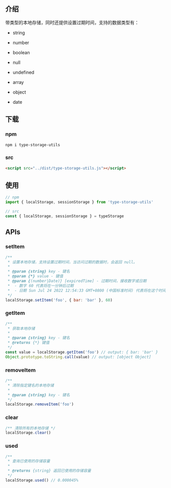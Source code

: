 ## 介绍

带类型的本地存储，同时还提供设置过期时间，支持的数据类型有：

  - string

  - number 

  - boolean 

  - null 

  - undefined 

  - array

  - object

  - date

## 下载

### npm

```
npm i type-storage-utils
```

### src

```html
<script src="../dist/type-storage-utils.js"></script>
```

## 使用

```javascript
// npm
import { localStorage, sessionStorage } from 'type-storage-utils'

// src
const { localStorage, sessionStorage } = typeStorage
```

## APIs

### setItem

```javascript
/**
 * 设置本地存储，支持设置过期时间，当访问过期的数据时，会返回 null。
 * 
 * @param {string} key - 键名
 * @param {*} value - 键值
 * @param {(number|Date)} [expiredTime] - 过期时间，接收数字或日期
 *  - 数字 60 代表将在一分钟后过期
 *  - 日期 Sun Jul 24 2022 12:54:33 GMT+0800 (中国标准时间) 代表将在这个时间过期
 */
localStorage.setItem('foo', { bar: 'bar' }, 60)
```

### getItem

```javascript
/**
 * 获取本地存储 
 * 
 * @param {string} key - 键名
 * @returns {*} 键值
 */
const value = localStorage.getItem('foo') // output: { bar: 'bar' }
Object.prototype.toString.call(value) // output: [object Object]
```

### removeItem

```javascript
/**
 * 清除指定键名的本地存储 
 * 
 * @param {string} key - 键名
 */
localStorage.removeItem('foo')
```

### clear

```javascript
/** 清除所有的本地存储 */
localStorage.clear()
```

### used

```javascript
/**
 * 查询已使用的存储容量
 * 
 * @returns {string} 返回已使用的存储容量
 */
localStorage.used() // 0.000045%
```
